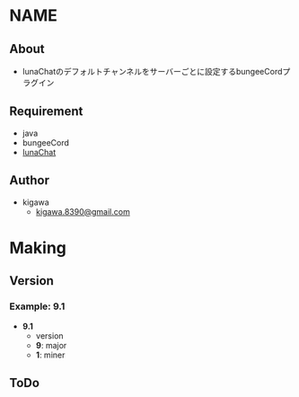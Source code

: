 # NAME

## About

* lunaChatのデフォルトチャンネルをサーバーごとに設定するbungeeCordプラグイン

## Requirement

* java
* bungeeCord
* [lunaChat](https://github.com/ucchyocean/LunaChat)

## Author

* kigawa
    * kigawa.8390@gmail.com

# Making

## Version

### Example: 9.1

* **9.1**
    * version
    * **9**: major
    * **1**: miner
  
## ToDo
